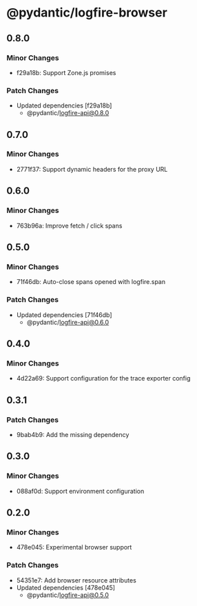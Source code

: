# @pydantic/logfire-browser

## 0.8.0

### Minor Changes

- f29a18b: Support Zone.js promises

### Patch Changes

- Updated dependencies [f29a18b]
  - @pydantic/logfire-api@0.8.0

## 0.7.0

### Minor Changes

- 2771f37: Support dynamic headers for the proxy URL

## 0.6.0

### Minor Changes

- 763b96a: Improve fetch / click spans

## 0.5.0

### Minor Changes

- 71f46db: Auto-close spans opened with logfire.span

### Patch Changes

- Updated dependencies [71f46db]
  - @pydantic/logfire-api@0.6.0

## 0.4.0

### Minor Changes

- 4d22a69: Support configuration for the trace exporter config

## 0.3.1

### Patch Changes

- 9bab4b9: Add the missing dependency

## 0.3.0

### Minor Changes

- 088af0d: Support environment configuration

## 0.2.0

### Minor Changes

- 478e045: Experimental browser support

### Patch Changes

- 54351e7: Add browser resource attributes
- Updated dependencies [478e045]
  - @pydantic/logfire-api@0.5.0
